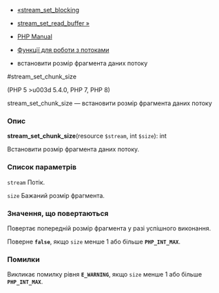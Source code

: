 - [«stream_set_blocking](function.stream-set-blocking.md)
- [stream_set_read_buffer »](function.stream-set-read-buffer.md)

- [PHP Manual](index.md)
- [Функції для роботи з потоками](ref.stream.md)
- встановити розмір фрагмента даних потоку

#stream_set_chunk_size

(PHP 5 \>u003d 5.4.0, PHP 7, PHP 8)

stream_set_chunk_size — встановити розмір фрагмента даних потоку

### Опис

**stream_set_chunk_size**(resource `$stream`, int `$size`): int

Встановити розмір фрагмента даних потоку.

### Список параметрів

`stream`
Потік.

`size`
Бажаний розмір фрагмента.

### Значення, що повертаються

Повертає попередній розмір фрагмента у разі успішного виконання.

Поверне **`false`**, якщо `size` менше 1 або більше **`PHP_INT_MAX`**.

### Помилки

Викликає помилку рівня **`E_WARNING`**, якщо `size` менше 1 або більше
**`PHP_INT_MAX`**.
